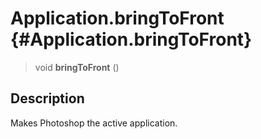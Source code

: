 Application.bringToFront {#Application.bringToFront}
========================

> void **bringToFront** ()

Description
-----------

Makes Photoshop the active application.
